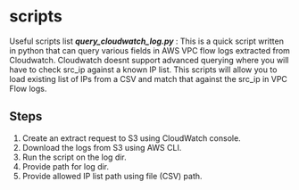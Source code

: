 # scripts
Useful scripts list 
 ***query_cloudwatch_log.py*** : This is a quick script written in python that can query various fields in AWS VPC flow logs extracted from Cloudwatch. Cloudwatch doesnt support advanced querying where you will have to check src_ip against a known IP list. This scripts will allow you to load existing list of IPs from a CSV and match that against the src_ip in VPC Flow logs.
## Steps

1. Create an extract request to S3 using CloudWatch console.
2. Download the logs from S3 using AWS CLI.
3. Run the script on the log dir.
4. Provide path for log dir.
5. Provide allowed IP list path using file (CSV) path.


